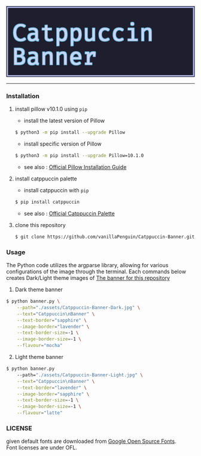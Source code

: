 <picture>
  <source media="(prefers-color-scheme: dark)" srcset="./assets/Catppuccin-Banner-Dark.jpg">
  <source media="(prefers-color-scheme: light)" srcset="./assets/Catppuccin-Banner-Light.jpg">
  <img alt="Catppuccin-Banner" src="./assets/Catppuccin-Banner-Dark.jpg">
</picture>

----------------------------------------------------

### Installation
1. install pillow v10.1.0 using `pip`
    * install the latest version of Pillow

    ```bash
    $ python3 -m pip install --upgrade Pillow
    ```

    * install specific version of Pillow

    ```bash
    $ python3 -m pip install --upgrade Pillow=10.1.0
    ```

    * see also : [Official Pillow Installation Guide](https://pillow.readthedocs.io/en/latest/installation.html#python-support)

2. install catppuccin palette
    * install catppuccin with `pip`

    ```bash
    $ pip install catppuccin
    ```

    * see also : [Official Catppuccin Palette](https://github.com/catppuccin/python/tree/main?tab=readme-ov-file)

3. clone this repository
    
    ```bash
    $ git clone https://github.com/vanillaPenguin/Catppuccin-Banner.git
    ```

### Usage
The Python code utilizes the argparse library, allowing for various configurations of the image through the terminal. Each commands below creates Dark/Light theme images of [The banner for this repository](./assets/Catppuccin-Banner.jpg)

1. Dark theme banner

```bash
$ python banner.py \
    --path="./assets/Catppuccin-Banner-Dark.jpg" \
    --text="Catppuccin\nBanner" \
    --text-border="sapphire" \
    --image-border="lavender" \
    --text-border-size=-1 \
    --image-border-size=-1 \
    --flavour="mocha"
```

2. Light theme banner

```bash
$ python banner.py
    --path="./assets/Catppuccin-Banner-Light.jpg" \
    --text="Catppuccin\nBanner" \
    --text-border="lavender" \
    --image-border="sapphire" \
    --text-border-size=-1 \
    --image-border-size=-1 \
    --flavour="latte"
```

### LICENSE
given default fonts are downloaded from [Google Open Source Fonts](https://fonts.google.com/).   
Font licenses are under OFL.